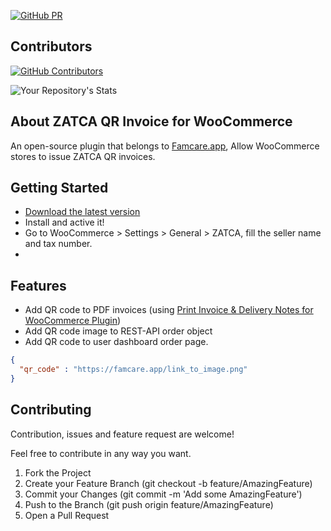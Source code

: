 [![GitHub PR](https://img.shields.io/github/issues-pr/famcare/WooCommerce-ZATCA-QR-invoice)](https://github.com/famcare/WooCommerce-ZATCA-QR-invoice)

## Contributors
[![GitHub Contributors](https://img.shields.io/github/contributors/famcare/WooCommerce-ZATCA-QR-invoice)](https://github.com/famcare/WooCommerce-ZATCA-QR-invoice)

![Your Repository's Stats](https://contrib.rocks/image?repo=famcare/WooCommerce-ZATCA-QR-invoice)

## About ZATCA QR Invoice for WooCommerce
An open-source plugin that belongs to [Famcare.app](https://famcare.app), Allow WooCommerce stores to issue ZATCA QR invoices.

## Getting Started
- [Download the latest version](https://github.com/famcare/WooCommerce-ZATCA-QR-invoice/archive/refs/heads/main.zip)
- Install and active it!
- Go to WooCommerce > Settings > General > ZATCA, fill the seller name and tax number.
- 

## Features

- Add QR code to PDF invoices (using [Print Invoice & Delivery Notes for WooCommerce Plugin](https://wordpress.org/plugins/woocommerce-delivery-notes/))
- Add QR code image to REST-API order object
- Add QR code to user dashboard order page.
```json
{
  "qr_code" : "https://famcare.app/link_to_image.png"
}
```
## Contributing

Contribution, issues and feature request are welcome!

Feel free to contribute in any way you want.

1. Fork the Project
2. Create your Feature Branch (git checkout -b feature/AmazingFeature)
3. Commit your Changes (git commit -m 'Add some AmazingFeature')
4. Push to the Branch (git push origin feature/AmazingFeature)
5. Open a Pull Request